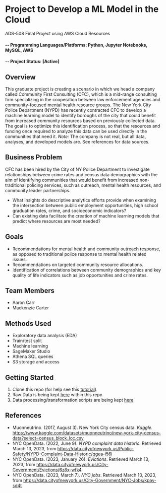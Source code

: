 # Project to Develop a ML Model in the Cloud
ADS-508 Final Project using AWS Cloud Resources

#### -- Programming Languages/Platforms: Python, Jupyter Notebooks, MySQL, AWS
#### -- Project Status: [Active]


## Overview
This graduate project is creating a scenario in which we head a company called Community First Consulting (CFC), which is a mid-range consulting firm specializing in the cooperation between law enforcement agencies and community-focused mental health resource groups. The New York City Police Department (NYPD) has recently contracted CFC to develop a machine learning model to identify boroughs of the city that could benefit from increased community resources based on previously collected data. The goal is to optimize this identification process, so that the resources and funding once required to analyze this data can be used directly in the communities that need it.
*Note:* The company is not real, but all data, analyses, and developed models are. See references for data sources.


## Business Problem
CFC has been hired by the City of NY Police Department to investigate relationships between crime rates and census data demographics with the aim of identifying communities that would benefit from increased non-traditional policing services, such as outreach, mental health resources, and community leader partnerships.
* What insights do descriptive analytics efforts provide when examining the intersection between public employment opportunities, high school graduation rates, crime, and socioeconomic indicators?
* Can existing data facilitate the creation of machine learning models that predict where resources are most needed?


## Goals
* Recommendations for mental health and community outreach response, as opposed to traditional police response to mental health related issues. 
* Recommendations on targeted community resource allocations. 
* Identification of correlations between community demographics and key quality of life indicators such as job opportunities and crime rates.


## Team Members
* Aaron Carr
* Mackenzie Carter


## Methods Used
* Exploratory data analysis (EDA)
* Train/test split
* Machine learning
* SageMaker Studio
* Athena SQL queries
* S3 storage and access


## Getting Started
1. Clone this repo (for help see this [tutorial](https://help.github.com/articles/cloning-a-repository/)).
2. Raw Data is being kept [here](data) within this repo.
3. Data processing/transformation scripts are being kept [here](deliverables)


## References
* Muonneutrino. (2017, August 3). New York City census data. *Kaggle*. https://www.kaggle.com/datasets/muonneutrino/new-york-city-census-data?select=census_block_loc.csv
* NYC OpenData. (2022, June 9). *NYPD complaint data historic*. Retrieved March 13, 2023, from https://data.cityofnewyork.us/Public-Safety/NYPD-Complaint-Data-Historic/qgea-i56i
* NYC OpenData. (2023, January 26). *Evictions*. Retrieved March 13, 2023, from https://data.cityofnewyork.us/City-Government/Evictions/6z8x-wfk4
* NYC OpenData. (2023, March 7). *NYC jobs*. Retrieved March 13, 2023, from https://data.cityofnewyork.us/City-Government/NYC-Jobs/kpav-sd4t